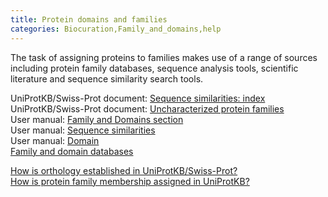 ```yaml
---
title: Protein domains and families
categories: Biocuration,Family_and_domains,help
---
```


The task of assigning proteins to families makes use of a range of sources including protein family databases, sequence analysis tools, scientific literature and sequence similarity search tools.

UniProtKB/Swiss-Prot document: [Sequence similarities: index](https://ftp.uniprot.org/pub/databases/uniprot/current_release/knowledgebase/complete/docs/similar)  
UniProtKB/Swiss-Prot document: [Uncharacterized protein families](https://ftp.uniprot.org/pub/databases/uniprot/current_release/knowledgebase/complete/docs/upflist)  
User manual: [Family and Domains section](https://www.uniprot.org/help/family%5Fand%5Fdomains)  
User manual: [Sequence similarities](https://www.uniprot.org/help/sequence%5Fsimilarities)  
User manual: [Domain](https://www.uniprot.org/help/domain)  
[Family and domain databases](http://www.uniprot.org/database/?query=category:%22Family+domain+databases%22)

[How is orthology established in UniProtKB/Swiss-Prot?](http://www.uniprot.org/help/orthology)  
[How is protein family membership assigned in UniProtKB?](http://www.uniprot.org/help/family%5Fmembership)
